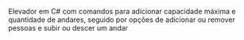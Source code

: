 Elevador em C# com comandos para adicionar capacidade máxima e quantidade de andares, seguido por opções de adicionar ou remover pessoas e subir ou descer um andar
